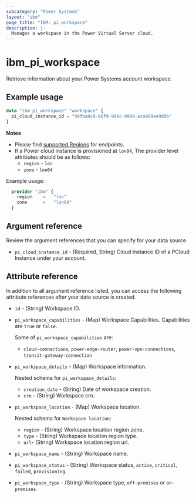 ```yaml
---
subcategory: "Power Systems"
layout: "ibm"
page_title: "IBM: pi_workspace"
description: |-
  Manages a workspace in the Power Virtual Server cloud.
---
```


# ibm_pi_workspace
Retrieve information about your Power Systems account workspace.

## Example usage
```terraform
data "ibm_pi_workspace" "workspace" {
  pi_cloud_instance_id = "99fba9c9-66f9-99bc-9999-aca999ee9d9b"
}
```

**Notes**
- Please find [supported Regions](https://cloud.ibm.com/apidocs/power-cloud#endpoint) for endpoints.
- If a Power cloud instance is provisioned at `lon04`, The provider level attributes should be as follows:
  - `region` - `lon`
  - `zone` - `lon04`

Example usage:
  ```terraform
    provider "ibm" {
      region    =   "lon"
      zone      =   "lon04"
    }
  ```

## Argument reference
Review the argument references that you can specify for your data source.

- `pi_cloud_instance_id` - (Required, String) Cloud Instance ID of a PCloud Instance under your account.

## Attribute reference
In addition to all argument reference listed, you can access the following attribute references after your data source is created.

- `id` - (String) Workspace ID.
- `pi_workspace_capabilities` - (Map) Workspace Capabilities. Capabilities are `true` or `false`.

    Some of `pi_workspace_capabilities` are:
  - `cloud-connections`, `power-edge-router`, `power-vpn-connections`,  `transit-gateway-connection`

- `pi_workspace_details` - (Map) Workspace information.

    Nested schema for `pi_workspace_details`:
  - `creation_date` - (String) Date of workspace creation.
  - `crn` - (String) Workspace crn.
- `pi_workspace_location` - (Map) Workspace location.

    Nested schema for `Workspace location`:
  - `region` - (String) Workspace location region zone.
  - `type` - (String) Workspace location region type.
  - `url`- (String) Workspace location region url.
- `pi_workspace_name` - (String) Workspace name.
- `pi_workspace_status` - (String) Workspace status, `active`, `critical`, `failed`, `provisioning`.
- `pi_workspace_type` - (String) Workspace type, `off-premises` or `on-premises`.
